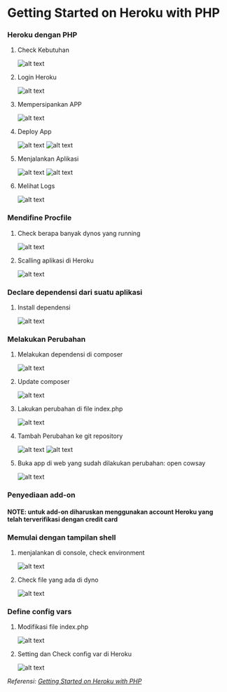 # Getting Started on Heroku with PHP

### Heroku dengan PHP

1. Check Kebutuhan

   ![alt text](https://github.com/dwi-sp/tekn-cloud-computing/blob/master/minggu-03/gambar/php-persiapan.png)

2. Login Heroku

   ![alt text](https://github.com/dwi-sp/tekn-cloud-computing/blob/master/minggu-03/gambar/php-01.png)

3. Mempersipankan APP

   ![alt text](https://github.com/dwi-sp/tekn-cloud-computing/blob/master/minggu-03/gambar/php-02.png)

4. Deploy App

   ![alt text](https://github.com/dwi-sp/tekn-cloud-computing/blob/master/minggu-03/gambar/php-03.png)
   ![alt text](https://github.com/dwi-sp/tekn-cloud-computing/blob/master/minggu-03/gambar/php-04.png)

5. Menjalankan Aplikasi

   ![alt text](https://github.com/dwi-sp/tekn-cloud-computing/blob/master/minggu-03/gambar/php-06.png)
   ![alt text](https://github.com/dwi-sp/tekn-cloud-computing/blob/master/minggu-03/gambar/php-05.png)

6. Melihat Logs

   ![alt text](https://github.com/dwi-sp/tekn-cloud-computing/blob/master/minggu-03/gambar/php-07.png)

### Mendifine Procfile

1. Check berapa banyak dynos yang running

   ![alt text](https://github.com/dwi-sp/tekn-cloud-computing/blob/master/minggu-03/gambar/php-08.png)

2. Scalling aplikasi di Heroku

   ![alt text](https://github.com/dwi-sp/tekn-cloud-computing/blob/master/minggu-03/gambar/php-09.png)

### Declare dependensi dari suatu aplikasi

1. Install dependensi

   ![alt text](https://github.com/dwi-sp/tekn-cloud-computing/blob/master/minggu-03/gambar/php-10.png)

### Melakukan Perubahan

1. Melakukan dependensi di composer

   ![alt text](https://github.com/dwi-sp/tekn-cloud-computing/blob/master/minggu-03/gambar/php-11.png)

2. Update composer

   ![alt text](https://github.com/dwi-sp/tekn-cloud-computing/blob/master/minggu-03/gambar/php-12.png)

3. Lakukan perubahan di file index.php

   ![alt text](https://github.com/dwi-sp/tekn-cloud-computing/blob/master/minggu-03/gambar/php-13.png)

4. Tambah Perubahan ke git repository

   ![alt text](https://github.com/dwi-sp/tekn-cloud-computing/blob/master/minggu-03/gambar/php-14.png)
   ![alt text](https://github.com/dwi-sp/tekn-cloud-computing/blob/master/minggu-03/gambar/php-15.png)

5. Buka app di web yang sudah dilakukan perubahan: open cowsay

   ![alt text](https://github.com/dwi-sp/tekn-cloud-computing/blob/master/minggu-03/gambar/php-16.png)

### Penyediaan add-on

#### NOTE: untuk add-on diharuskan menggunakan account Heroku yang telah terverifikasi dengan credit card

### Memulai dengan tampilan shell

1. menjalankan di console, check environment

   ![alt text](https://github.com/dwi-sp/tekn-cloud-computing/blob/master/minggu-03/gambar/php-17.png)

2. Check file yang ada di dyno

   ![alt text](https://github.com/dwi-sp/tekn-cloud-computing/blob/master/minggu-03/gambar/php-18.png)

### Define config vars

1. Modifikasi file index.php

   ![alt text](https://github.com/dwi-sp/tekn-cloud-computing/blob/master/minggu-03/gambar/php-19.png)

2. Setting dan Check config var di Heroku

   ![alt text](https://github.com/dwi-sp/tekn-cloud-computing/blob/master/minggu-03/gambar/php-20.png)

_Referensi: [Getting Started on Heroku with PHP](https://devcenter.heroku.com/articles/getting-started-with-php?singlepage=true)_
